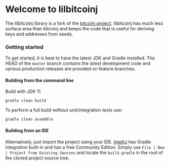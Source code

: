 # Welcome to lilbitcoinj

The lilbitcoinj library is a fork of the [bitcoinj project](https://github.com/bitcoinj/bitcoinj/). lilbitcoinj has much less surface area than bitcoinj and keeps the code that is useful for deriving keys and addresses from seeds.

### Getting started

To get started, it is best to have the latest JDK and Gradle installed. The HEAD of the `master` branch contains the latest development code and various production releases are provided on feature branches.

#### Building from the command line

Build with JDK 11

```
gradle clean build
```

To perform a full build *without* unit/integration *tests* use:
```
gradle clean assemble
```

#### Building from an IDE

Alternatively, just import the project using your IDE. [IntelliJ](http://www.jetbrains.com/idea/download/) has Gradle integration built-in and has a free Community Edition. Simply use `File | New | Project from Existing Sources` and locate the `build.gradle` in the root of the cloned project source tree.

